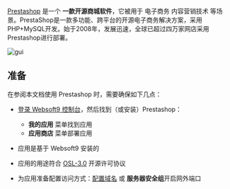 [Prestashop](https://www.prestashop.com/en) 是一个 **一款开源商城软件**，它被用于 电子商务 内容营销技术  等场景。PrestaShop是一款多功能、跨平台的开源电子商务解决方案，采用PHP+MySQL开发。始于2008年，发展迅速，全球已超过四万家网店采用Prestashop进行部署。


![gui](https://libs.websoft9.com/Websoft9/DocsPicture/zh/prestashop/pretashopui-websoft9.png)


## 准备

在参阅本文档使用 Prestashop 时，需要确保如下几点：

- [登录 Websoft9 控制台](./login-console)，然后找到（或安装）Prestashop：
  - **我的应用** 菜单找到应用 
  - **应用商店** 菜单部署应用

- 应用是基于 Websoft9 安装的


- 应用的用途符合 [OSL-3.0](https://opensource.org/licenses/OSL-3.0) 开源许可协议


- 为应用准备配置访问方式：[配置域名](./domain-set) 或 **服务器安全组**开启网外端口